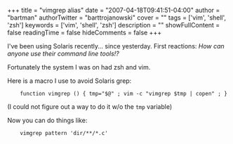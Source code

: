 +++
title = "vimgrep alias"
date = "2007-04-18T09:41:51-04:00"
author = "bartman"
authorTwitter = "barttrojanowski"
cover = ""
tags = ['vim', 'shell', 'zsh']
keywords = ['vim', 'shell', 'zsh']
description = ""
showFullContent = false
readingTime = false
hideComments = false
+++

I've been using Solaris recently... since yesterday.  First reactions: *How can anyone use their command line tools!?*



Fortunately the system I was on had zsh and vim.



Here is a macro I use to avoid Solaris grep:



        function vimgrep () { tmp="$@" ; vim -c "vimgrep $tmp | copen" ; }



(I could not figure out a way to do it w/o the `tmp` variable)



Now you can do things like:



        vimgrep pattern 'dir/**/*.c'
